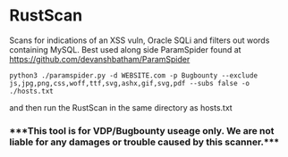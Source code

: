 # RustScan
Scans for indications of an XSS vuln, Oracle SQLi and filters out words containing MySQL. Best used along side ParamSpider found at
https://github.com/devanshbatham/ParamSpider

```
python3 ./paramspider.py -d WEBSITE.com -p Bugbounty --exclude js,jpg,png,css,woff,ttf,svg,ashx,gif,svg,pdf --subs false -o ./hosts.txt
```
and then run the RustScan in the same directory as hosts.txt



<h3>***This tool is for VDP/Bugbounty useage only. We are not liable for any damages or trouble caused by this scanner.***</h3>
